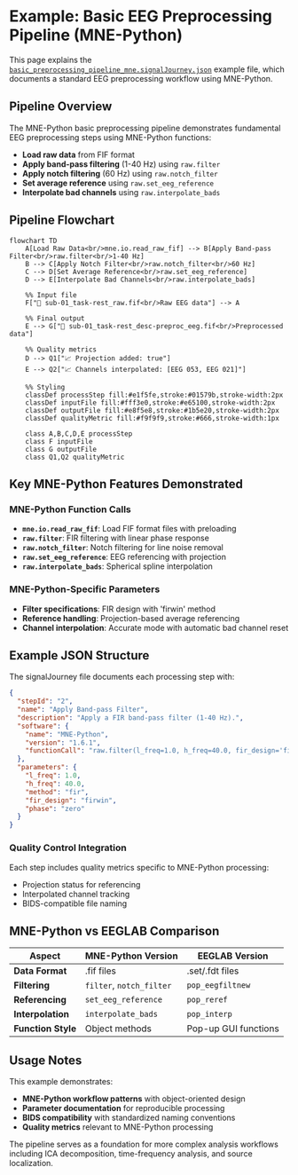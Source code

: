 # Example: Basic EEG Preprocessing Pipeline (MNE-Python)

This page explains the [`basic_preprocessing_pipeline_mne.signalJourney.json`](https://github.com/neuromechanist/signalJourney/blob/main/schema/examples/basic_preprocessing_pipeline_mne.signalJourney.json) example file, which documents a standard EEG preprocessing workflow using MNE-Python.

## Pipeline Overview

The MNE-Python basic preprocessing pipeline demonstrates fundamental EEG preprocessing steps using MNE-Python functions:

- **Load raw data** from FIF format
- **Apply band-pass filtering** (1-40 Hz) using `raw.filter`
- **Apply notch filtering** (60 Hz) using `raw.notch_filter`
- **Set average reference** using `raw.set_eeg_reference`
- **Interpolate bad channels** using `raw.interpolate_bads`

## Pipeline Flowchart

```mermaid
flowchart TD
    A[Load Raw Data<br/>mne.io.read_raw_fif] --> B[Apply Band-pass Filter<br/>raw.filter<br/>1-40 Hz]
    B --> C[Apply Notch Filter<br/>raw.notch_filter<br/>60 Hz]
    C --> D[Set Average Reference<br/>raw.set_eeg_reference]
    D --> E[Interpolate Bad Channels<br/>raw.interpolate_bads]
    
    %% Input file
    F["📁 sub-01_task-rest_raw.fif<br/>Raw EEG data"] --> A
    
    %% Final output
    E --> G["💾 sub-01_task-rest_desc-preproc_eeg.fif<br/>Preprocessed data"]
    
    %% Quality metrics
    D --> Q1["📈 Projection added: true"]
    E --> Q2["📈 Channels interpolated: [EEG 053, EEG 021]"]

    %% Styling
    classDef processStep fill:#e1f5fe,stroke:#01579b,stroke-width:2px
    classDef inputFile fill:#fff3e0,stroke:#e65100,stroke-width:2px
    classDef outputFile fill:#e8f5e8,stroke:#1b5e20,stroke-width:2px
    classDef qualityMetric fill:#f9f9f9,stroke:#666,stroke-width:1px

    class A,B,C,D,E processStep
    class F inputFile
    class G outputFile
    class Q1,Q2 qualityMetric
```

## Key MNE-Python Features Demonstrated

### MNE-Python Function Calls
- **`mne.io.read_raw_fif`**: Load FIF format files with preloading
- **`raw.filter`**: FIR filtering with linear phase response
- **`raw.notch_filter`**: Notch filtering for line noise removal
- **`raw.set_eeg_reference`**: EEG referencing with projection
- **`raw.interpolate_bads`**: Spherical spline interpolation

### MNE-Python-Specific Parameters
- **Filter specifications**: FIR design with 'firwin' method
- **Reference handling**: Projection-based average referencing
- **Channel interpolation**: Accurate mode with automatic bad channel reset

## Example JSON Structure

The signalJourney file documents each processing step with:

```json
{
  "stepId": "2",
  "name": "Apply Band-pass Filter",
  "description": "Apply a FIR band-pass filter (1-40 Hz).",
  "software": {
    "name": "MNE-Python",
    "version": "1.6.1",
    "functionCall": "raw.filter(l_freq=1.0, h_freq=40.0, fir_design='firwin')"
  },
  "parameters": {
    "l_freq": 1.0,
    "h_freq": 40.0,
    "method": "fir",
    "fir_design": "firwin",
    "phase": "zero"
  }
}
```

### Quality Control Integration
Each step includes quality metrics specific to MNE-Python processing:
- Projection status for referencing
- Interpolated channel tracking
- BIDS-compatible file naming

## MNE-Python vs EEGLAB Comparison

| Aspect | MNE-Python Version | EEGLAB Version |
|--------|-------------------|----------------|
| **Data Format** | .fif files | .set/.fdt files |
| **Filtering** | `filter`, `notch_filter` | `pop_eegfiltnew` |
| **Referencing** | `set_eeg_reference` | `pop_reref` |
| **Interpolation** | `interpolate_bads` | `pop_interp` |
| **Function Style** | Object methods | Pop-up GUI functions |

## Usage Notes

This example demonstrates:
- **MNE-Python workflow patterns** with object-oriented design
- **Parameter documentation** for reproducible processing
- **BIDS compatibility** with standardized naming conventions
- **Quality metrics** relevant to MNE-Python processing

The pipeline serves as a foundation for more complex analysis workflows including ICA decomposition, time-frequency analysis, and source localization.
